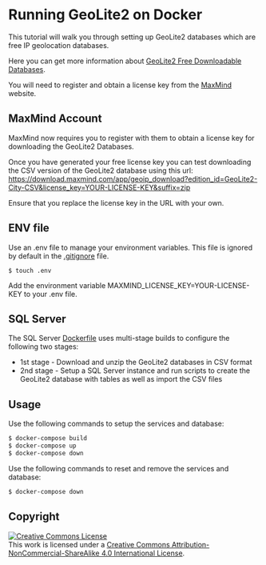 # Running GeoLite2 on Docker

This tutorial will walk you through setting up GeoLite2 databases which are free IP geolocation databases.

Here you can get more information about [GeoLite2 Free Downloadable Databases](https://dev.maxmind.com/geoip/geoip2/geolite2/).

You will need to register and obtain a license key from the [MaxMind](https://www.maxmind.com/) website.

## MaxMind Account

MaxMind now requires you to register with them to obtain a license key for downloading the GeoLite2 Databases.

Once you have generated your free license key you can test downloading the CSV version of the GeoLite2 database using this url: https://download.maxmind.com/app/geoip_download?edition_id=GeoLite2-City-CSV&license_key=YOUR-LICENSE-KEY&suffix=zip

Ensure that you replace the license key in the URL with your own.

## ENV file

Use an .env file to manage your environment variables. This file is ignored by default in the [.gitignore](.gitignore) file.

```
$ touch .env
```

Add the environment variable MAXMIND_LICENSE_KEY=YOUR-LICENSE-KEY to your .env file.

## SQL Server

The SQL Server [Dockerfile](sqlserver/Dockerfile) uses multi-stage builds to configure the following two stages:

* 1st stage - Download and unzip the GeoLite2 databases in CSV format
* 2nd stage - Setup a SQL Server instance and run scripts to create the GeoLite2 database with tables as well as import the CSV files

## Usage

Use the following commands to setup the services and database:

```sh
$ docker-compose build
$ docker-compose up
$ docker-compose down
```

Use the following commands to reset and remove the services and database:

```sh
$ docker-compose down
```

## Copyright

<a rel="license" href="http://creativecommons.org/licenses/by-nc-sa/4.0/"><img alt="Creative Commons License" style="border-width:0" src="https://i.creativecommons.org/l/by-nc-sa/4.0/88x31.png" /></a><br />This work is licensed under a <a rel="license" href="http://creativecommons.org/licenses/by-nc-sa/4.0/">Creative Commons Attribution-NonCommercial-ShareAlike 4.0 International License</a>.


